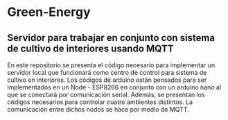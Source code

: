 # Green-Energy
## Servidor para trabajar en conjunto con sistema de cultivo de interiores usando MQTT

En este repositorio se presenta el código necesario para implementar un servidor local que funcionará como centro de control para sistema de cultivo en interiores. Los códigos de arduino están pensados para ser implementados en un Node - ESP8266 en conjunto con un arduino nano al que se conectará por comunicación serial. Además, se presentan los códigos necesarios para controlar cuatro ambientes distintos. La comunicación entre dichos nodos se hace por medio de MQTT.
